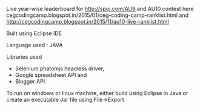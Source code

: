 Live year-wise leaderboard for http://spoj.com/AU9 and AU10 contest here cegcodingcamp.blogspot.in/2015/01/ceg-coding-camp-ranklist.html and http://cegcodingcamp.blogspot.in/2015/11/au10-live-ranklist.html

Built using Eclipse IDE

Language used : JAVA

Libraries used

* Selenium phatomjs headless driver,
* Google spreadsheet API and
* Blogger API

To run on windows or linux machine, either build using Eclipse in Java or create an executable Jar file using File->Export
